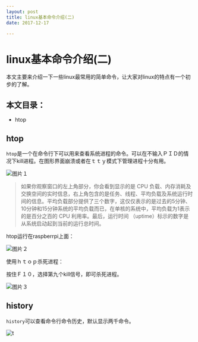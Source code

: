 ```yaml
---
layout: post
title: linux基本命令介绍(二)
date: 2017-12-17

---
```


# linux基本命令介绍(二)

本文主要来介绍一下一些linux最常用的简单命令，让大家对linux的特点有一个初步的了解。

## 本文目录：
* htop


## htop

`htop`是一个在命令行下可以用来查看系统进程的命令。可以在不输入ＰＩＤ的情况下kill进程。在图形界面崩溃或者在ｔｔｙ模式下管理进程十分有用。

![图片１]()

>如果你观察窗口的左上角部分，你会看到显示的是 CPU 负载、内存消耗及交换空间的实时信息，右上角包含的是任务、线程、平均负载及系统运行时间的信息。平均负载部分提供了三个数字，这仅仅表示的是过去的5分钟、10分钟和15分钟系统的平均负载而已，在单核的系统中，平均负载为1表示的是百分之百的 CPU 利用率。最后，运行时间 （uptime）标示的数字是从系统启动起到当前的运行总时间。

htop运行在raspberrpi上面：

![图片２]()

使用ｈｔｏｐ杀死进程：

按住Ｆ１０，选择第九个kill信号，即可杀死进程。

![图片３]()

## history

`history`可以查看命令行命令历史，默认显示两千命令。

![t]()
